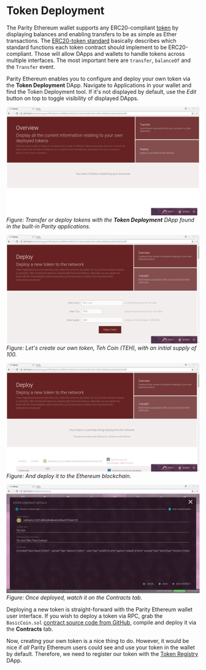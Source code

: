 # Token Deployment

The Parity Ethereum wallet supports any ERC20-compliant [token](Tokens.md) by displaying balances and enabling transfers to be as simple as Ether transactions. The [ERC20-token standard](https://github.com/ethereum/EIPs/issues/20) basically describes which standard functions each token contract should implement to be ERC20-compliant. Those will allow DApps and wallets to handle tokens across multiple interfaces. The most important here are `transfer`, `balanceOf` and the `Transfer` event.

Parity Ethereum enables you to configure and deploy your own token via the **Token Deployment** DApp. Navigate to Applications in your wallet and find the Token Deployment tool. If it's not displayed by default, use the _Edit_ button on top to toggle visibility of displayed DApps.

![dapps-tokendeploy-0](./images/dapps-tokendeploy-0.png)
_Figure: Transfer or deploy tokens with the **Token Deployment** DApp found in the built-in Parity applications._

![dapps-tokendeploy-1](./images/dapps-tokendeploy-1.png)
_Figure: Let's create our own token, Teh Coin (TEH), with an initial supply of 100._

![dapps-tokendeploy-2](./images/dapps-tokendeploy-2.png)
_Figure: And deploy it to the Ethereum blockchain._

![dapps-tokendeploy-4](./images/dapps-tokendeploy-4.png)
_Figure: Once deployed, watch it on the Contracts tab._

Deploying a new token is straight-forward with the Parity Ethereum wallet user interface. If you wish to deploy a token via RPC, grab the `BasicCoin.sol` [contract source code from GitHub](https://github.com/paritytech/contracts/blob/master/BasicCoin.sol), compile and deploy it via the **Contracts** tab.

Now, creating your own token is a nice thing to do. However, it would be nice if _all_ Parity Ethereum users could see and use your token in the wallet by default. Therefore, we need to register our token with the [Token Registry](Token-Registry.md) DApp.
